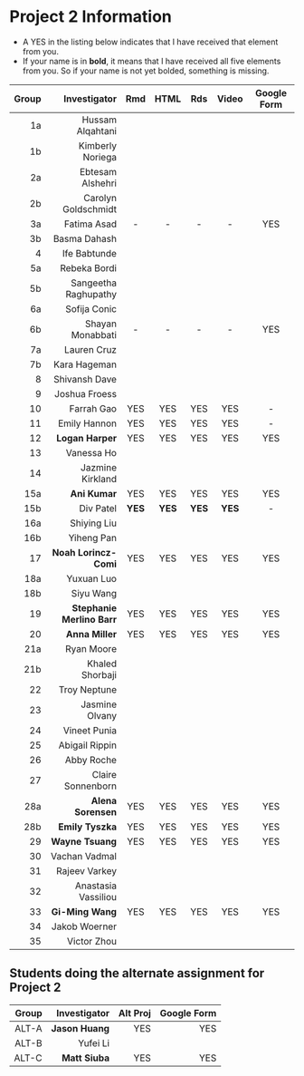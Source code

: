 # Project 2 Information

- A YES in the listing below indicates that I have received that element from you.
- If your name is in **bold**, it means that I have received all five elements from you. So if your name is not yet bolded, something is missing.

Group | Investigator | Rmd | HTML | Rds | Video | Google Form
---: | ---: | :---: | :---: | :---: | :---: | :---:
1a | Hussam Alqahtani | 
1b | Kimberly Noriega | 
2a | Ebtesam Alshehri | 
2b | Carolyn Goldschmidt | 
3a | Fatima Asad | - | - | - | - | YES  
3b | Basma Dahash |
4 | Ife Babtunde |
5a | Rebeka Bordi |
5b | Sangeetha Raghupathy |
6a | Sofija Conic |
6b | Shayan Monabbati | - | - | - | - | YES
7a | Lauren Cruz |
7b | Kara Hageman |
8 | Shivansh Dave | 		
9 | Joshua Froess | 
10 | Farrah Gao	| YES | YES | YES | YES | -
11 | Emily Hannon | YES | YES | YES | YES | -		
12 | **Logan Harper** | YES | YES | YES | YES | YES
13 | Vanessa Ho |
14 | Jazmine Kirkland |
15a | **Ani Kumar** | YES | YES | YES | YES | YES
15b | Div Patel | **YES** | **YES** | **YES** | **YES** | -		
16a | Shiying Liu |
16b | Yiheng Pan |
17 | **Noah Lorincz-Comi** | YES | YES | YES | YES | YES
18a | Yuxuan Luo |
18b | Siyu Wang |
19 | **Stephanie Merlino Barr** | YES | YES | YES | YES | YES
20 | **Anna Miller** | YES | YES | YES | YES | YES
21a | Ryan Moore |
21b | Khaled Shorbaji |
22 | Troy Neptune | 
23 | Jasmine Olvany |
24 | Vineet Punia | 
25 | Abigail Rippin | 
26 | Abby Roche | 
27 | Claire Sonnenborn | 
28a | **Alena Sorensen** | YES | YES | YES | YES | YES
28b | **Emily Tyszka** | YES | YES | YES | YES | YES
29 | **Wayne Tsuang** | YES | YES | YES | YES | YES 
30 | Vachan Vadmal |
31 | Rajeev Varkey | 
32 | Anastasia Vassiliou | 
33 | **Gi-Ming Wang** | YES | YES | YES | YES | YES 
34 | Jakob Woerner |
35 | Victor Zhou |

## Students doing the alternate assignment for Project 2

Group | Investigator | Alt Proj | Google Form
---: | ---: | ---: | ---:
ALT-A | **Jason Huang** | YES | YES
ALT-B | Yufei Li | 
ALT-C | **Matt Siuba** | YES | YES		
